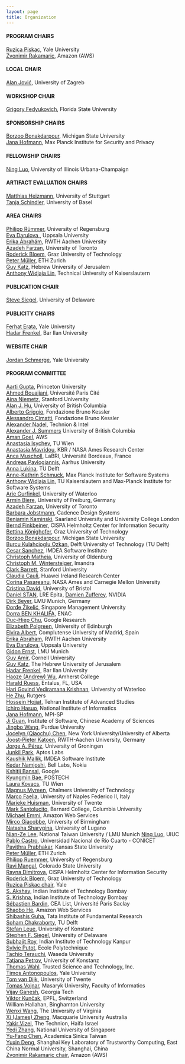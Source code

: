 ```yaml
---
layout: page
title: Organization
---
```

#### PROGRAM CHAIRS
[Ruzica Piskac](http://www.cs.yale.edu/homes/piskac/), Yale University <br>
[Zvonimir Rakamaric](https://zvonimir.github.io/), Amazon (AWS)

#### LOCAL CHAIR
[Alan Jović](https://www.fer.unizg.hr/en/alan.jovic#), University of Zagreb

#### WORKSHOP CHAIR
[Grigory Fedyukovich](https://www.cs.fsu.edu/~grigory/), Florida State University

#### SPONSORSHIP CHAIRS
[Borzoo Bonakdarpour](https://www.cse.msu.edu/tart/profile/borzoo), Michigan State University <br>
[Jana Hofmann](https://janahofmann.github.io/), Max Planck Institute for Security and Privacy

#### FELLOWSHIP CHAIRS
[Ning Luo](https://ning0luo.github.io/), University of Illinois Urbana-Champaign 

#### ARTIFACT EVALUATION CHAIRS
[Matthias Heizmann](https://www.iste.uni-stuttgart.de/institute/team/Heizmann/), University of Stuttgart <br>
[Tanja Schindler](https://ai.dmi.unibas.ch/people/schindler/), University of Basel

#### AREA CHAIRS
[Philipp Rümmer](http://www.philipp.ruemmer.org/), University of Regensburg <br>
[Eva Darulova ](https://people.mpi-sws.org/~eva/), Uppsala University <br>
[Erika Ábrahám](https://ths.rwth-aachen.de/people/erika-abraham/), RWTH Aachen University <br>
[Azadeh Farzan](https://www.cs.toronto.edu/~azadeh/), University of Toronto <br>
[Roderick Bloem](https://www.iaik.tugraz.at/person/roderick-bloem/), Graz University of Technology <br>
[Peter Müller](https://inf.ethz.ch/people/person-detail.mueller.html), ETH Zurich <br>
[Guy Katz](https://www.katz-lab.com/), Hebrew University of Jerusalem <br>
[Anthony Widjaja Lin](https://anthonywlin.github.io/), Technical University of Kaiserslautern

#### PUBLICATION CHAIR
[Steve Siegel](https://vsl.cis.udel.edu/siegel.html), University of Delaware

#### PUBLICITY CHAIRS
[Ferhat Erata](https://ferhat.ai), Yale University <br>
[Hadar Frenkel](https://u.cs.biu.ac.il/~frenkeh3/), Bar Ilan University

#### WEBSITE CHAIR
[Jordan Schmerge](https://www.linkedin.com/in/jordan-schmerge/), Yale University

#### PROGRAM COMMITTEE
[Aarti Gupta](https://www.cs.princeton.edu/~aartig/), Princeton University <br>
[Ahmed Bouajjani](https://www.irif.fr/~abou/), Université Paris Cité <br>
[Aina Niemetz](https://cs.stanford.edu/~niemetz/), Stanford University <br>
[Alan J. Hu](https://www.cs.ubc.ca/people/alan-hu), University of British Columbia <br>
[Alberto Griggio](https://es-static.fbk.eu/people/griggio/), Fondazione Bruno Kessler <br>
[Alessandro Cimatti](https://dicenter.fbk.eu/contacts/alessandro-cimatti/), Fondazione Bruno Kessler <br>
[Alexander Nadel](https://www.cs.tau.ac.il/research/alexander.nadel/), Technion & Intel <br>
[Alexander J. Summers](https://www.cs.ubc.ca/~alexsumm/) University of British Columbia <br>
[Aman Goel](https://aman-goel.github.io/), AWS <br>
[Anastasia Isychev](https://aisychev.github.io/), TU Wien <br>
[Anastasia Mavridou](http://amavridou.com/), KBR / NASA Ames Research Center <br>
[Anca Muscholl](https://www.labri.fr/perso/anca/), LaBRI, Université Bordeaux, France <br>
[Andreas Pavlogiannis](https://cs.au.dk/~pavlogiannis/), Aarhus University <br>
[Anna Lukina](https://annalukina.com/), TU Delft <br>
[Anne-Kathrin Schmuck](https://wp.mpi-sws.org/akschmuck/), Max Planck Institute for Software Systems <br>
[Anthony Widjaja Lin](https://anthonywlin.github.io/), TU Kaiserslautern and Max-Planck Institute for Software Systems <br>
[Arie Gurfinkel](https://arieg.bitbucket.io/), University of Waterloo <br>
[Armin Biere](https://cca.informatik.uni-freiburg.de/biere/), University of Freiburg, Germany <br>
[Azadeh Farzan](https://www.cs.toronto.edu/~azadeh/), University of Toronto <br>
[Barbara Jobstmann](https://people.epfl.ch/barbara.jobstmann), Cadence Design Systems <br>
[Benjamin Kaminski](https://quave.cs.uni-saarland.de/benjamin-kaminski/), Saarland University and University College London <br>
[Bernd Finkbeiner](https://finkbeiner.groups.cispa.de/people/finkbeiner.html), CISPA Helmholtz Center for Information Security <br>
[Bettina Könighofer](https://www.iaik.tugraz.at/person/bettina-koenighofer/), Graz University of Technology <br>
[Borzoo Bonakdarpour](https://www.cse.msu.edu/tart/profile/borzoo), Michigan State University <br>
[Burcu Kulahcioglu Ozkan](https://burcuku.github.io/home/), Delft University of Technology (TU Delft) <br>
[Cesar Sanchez](https://software.imdea.org/~cesar/), IMDEA Software Institute <br>
[Christoph Matheja](https://cmath.eu/), University of Oldenburg <br>
[Christoph M. Wintersteiger](https://www.winterstiger.at/christoph/), Imandra <br>
[Clark Barrett](https://theory.stanford.edu/~barrett/), Stanford University <br>
[Claudia Cauli](https://www.linkedin.com/in/claudiacauli/?originalSubdomain=uk), Huawei Ireland Research Center <br>
[Corina Pasareanu](https://www.cylab.cmu.edu/directory/bios/pasareanu-corina.html), NASA Ames and Carnegie Mellon University <br>
[Cristina David](https://cristina-david.github.io/), University of Bristol <br>
[Daniel STAN](http://www.lre.epita.fr/perso/daniel-stan/), LRE Epita, 
[Damien Zufferey](https://dzufferey.github.io/), NVIDIA <br>
[Dirk Beyer](https://www.sosy-lab.org/people/beyer/), LMU Munich, Germany <br>
[Đorđe Žikelić](https://djordjezikelic.github.io/), Singapore Management University <br>
[Dorra BEN KHALIFA](https://dbenkhal.github.io/), ENAC <br>
[Duc-Hiep Chu](https://www.linkedin.com/in/duc-hiep-chu-538422142/), Google Research <br>
[Elizabeth Polgreen](https://polgreen.github.io/), University of Edinburgh <br>
[Elvira Albert](https://costa.fdi.ucm.es/~elvira/), Complutense University of Madrid, Spain <br>
[Erika Abraham](https://ths.rwth-aachen.de/people/erika-abraham/), RWTH Aachen University <br>
[Eva Darulova](https://malyzajko.github.io/), Uppsala University <br>
[Gidon Ernst](https://www.gidonernst.de/), LMU Munich <br>
[Guy Amir](https://guyam2.github.io/), Cornell University <br>
[Guy Katz](https://www.katz-lab.com/), The Hebrew University of Jerusalem <br>
[Hadar Frenkel](https://u.cs.biu.ac.il/~frenkeh3/), Bar Ilan University <br>
[Haoze (Andrew) Wu](https://wu-haoze.github.io/), Amherst College <br>
[Harald Ruess](https://www.linkedin.com/in/harald-ruess-24aa1920/?locale=de_DE), Entalus, FL, USA <br>
[Hari Govind Vediramana Krishnan](https://hgvk94.github.io/), University of Waterloo <br>
[He Zhu](https://herowanzhu.github.io/), Rutgers <br>
[Hossein Hojjat](https://teias.institute/~hojjat/), Tehran Institute of Advanced Studies <br>
[Ichiro Hasuo](https://group-mmm.org/~ichiro/), National Institute of Informatics <br> 
[Jana Hofmann](https://janahofmann.github.io/), MPI-SP <br>
[Ji Guan](https://scholar.google.com/citations?user=muIp5UIAAAAJ&hl=en), Institute of Software, Chinese Academy of Sciences <br>
[Jingbo Wang](https://engineering.purdue.edu/~wang6203/), Purdue University <br>
[Jocelyn (Qiaochu) Chen](https://thelyad.github.io/), New York University/University of Alberta <br>
[Joost-Pieter Katoen](https://www-i2.informatik.rwth-aachen.de/~katoen/), RWTH-Aachen University, Germany <br>
[Jorge A. Pérez](https://www.jperez.nl/), University of Groningen <br>
[Junkil Park](https://www.linkedin.com/in/junkil-park/), Aptos Labs <br>
[Kaushik Mallik](https://kmallik.github.io/), IMDEA Software Institute <br>
[Kedar Namjoshi](https://kedar-namjoshi.github.io/), Bell Labs, Nokia <br>
[Kshitij Bansal](https://kshitij.io/), Google <br>
[Kyungmin Bae](https://sv.postech.ac.kr/kmbae/), POSTECH <br>
[Laura Kovacs](http://lkovacs.com/), TU Wien <br>
[Magnus Myreen](https://www.cse.chalmers.se/~myreen/), Chalmers University of Technology <br>
[Marco Faella](http://wpage.unina.it/m.faella/index.html?page=home), University of Naples Federico II, Italy <br>
[Marieke Huisman](https://mariekehuisman.personalweb.utwente.nl/), University of Twente <br>
[Mark Santolucito](https://www.marksantolucito.com/), Barnard College, Columbia University <br>
[Michael Emmi](https://michael-emmi.github.io/), Amazon Web Services <br>
[Mirco Giacobbe](https://mircogiacobbe.github.io/), University of Birmingham <br>
[Natasha Sharygina](https://www.inf.usi.ch/faculty/sharygina/), University of Lugano <br>
[Nian-Ze Lee](https://www.ee.ntu.edu.tw/profile1.php?teacher_id=27627), National Taiwan University / LMU Munich
[Ning Luo](https://ning0luo.github.io/), UIUC <br>
[Pablo Castro](https://pablofcastro.github.io/), Universidad Nacional de Río Cuarto - CONICET <br>
[Pavithra Prabhakar](https://people.cs.ksu.edu/~pprabhakar/), Kansas State University <br>
[Peter Müller](https://www.pm.inf.ethz.ch/people/group-members/pmueller.html), ETH Zurich <br>
[Philipp Ruemmer](http://www.philipp.ruemmer.org/), University of Regensburg <br>
[Ravi Mangal](https://www.cs.colostate.edu/ravimangal/), Colorado State University <br> 
[Rayna Dimitrova](https://cispa.de/en/people/c01radi), CISPA Helmholtz Center for Information Security <br>
[Roderick Bloem](https://www.iaik.tugraz.at/person/roderick-bloem/), Graz University of Technology <br>
[Ruzica Piskac chair](http://www.cs.yale.edu/homes/piskac/), Yale <br>
[S. Akshay](https://www.cps.iitb.ac.in/web/wp-content/uploads/2024/08/S-Akshay.jpg), Indian Institute of Technology Bombay <br>
[S. Krishna](https://www.cse.iitb.ac.in/~krishnas/index.html), Indian Institute of Technology Bombay <br>
[Sébastien Bardin](http://sebastien.bardin.free.fr/), CEA List, Université Paris Saclay <br>
[Shaobo He](https://www.linkedin.com/in/shaobo-he-746561249/), Amazon Web Services <br>
[Shibashis Guha](https://www.tifr.res.in/shibashis.guha/), Tata Institute of Fundamental Research <br>
[Soham Chakraborty](https://www.st.ewi.tudelft.nl/sschakraborty/), TU Delft <br>
[Stefan Leue](https://www.sen.uni-konstanz.de/members/prof-dr-stefan-leue/), University of Konstanz <br>
[Stephen F. Siegel](https://vsl.cis.udel.edu/siegel.html), University of Delaware <br>
[Subhajit Roy](https://www.cse.iitk.ac.in/users/subhajit/), Indian Institute of Technology Kanpur <br>
[Sylvie Putot](https://www.lix.polytechnique.fr/Labo/Sylvie.Putot/), Ecole Polytechnique <br>
[Tachio Terauchi](https://terauchi.w.waseda.jp/), Waseda University <br>
[Tatjana Petrov](https://www.tpetrov.info/), University of Konstanz <br>
[Thomas Wahl](https://www.khoury.northeastern.edu/home/wahl/), Trusted Science and Technology, Inc. <br>
[Timos Antonopoulos](https://www.cs.yale.edu/homes/antonopoulos-timos/), Yale University <br>
[Tom van Dijk](https://www.tvandijk.nl), University of Twente <br>
[Tomas Vojnar](https://www.muni.cz/en/people/134390-tomas-vojnar), Masaryk University, Faculty of Informatics <br>
[Vijay Ganesh](https://vganesh1.github.io/), Georgia Tech <br>
[Viktor Kunčak](https://people.epfl.ch/viktor.kuncak), EPFL, Switzerland <br>
William Hallahan, Binghamton University <br>
[Wenxi Wang](https://wenxiwang.github.io/), The University of Virginia <br>
[Xi (James) Zheng](https://researchers.mq.edu.au/en/persons/xi-zheng), Macquarie University Australia <br>
[Yakir Vizel](https://csaws.cs.technion.ac.il/~yvizel/research/), The Technion, Haifa Israel <br>
[Yedi Zhang](https://zhangyedi.github.io/#home), National University of Singapore <br>
[Yu-Fang Chen](https://guluchen.github.io/), Academica Sinica Taiwan <br>
[Yuxin Deng](https://basics.sjtu.edu.cn/~yuxin/), Shanghai Key Laboratory of Trustworthy Computing, East China Normal University, Shanghai, China <br>
[Zvonimir Rakamaric chair](https://zvonimir.github.io/), Amazon (AWS)
